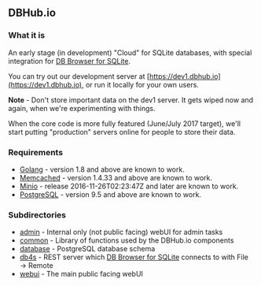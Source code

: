 ## DBHub.io

### What it is

An early stage (in development) "Cloud" for SQLite databases, with special
integration for [DB Browser for SQLite](http://sqlitebrowser.org).

You can try out our development server at [https://dev1.dbhub.io](https://dev1.dbhub.io),
or run it locally for your own users.

**Note** - Don't store important data on the dev1 server.  It gets wiped now and again,
when we're experimenting with things.

When the core code is more fully featured (June/July 2017 target), we'll start putting
"production" servers online for people to store their data.

### Requirements

* [Golang](https://golang.org) - version 1.8 and above are known to work.
* [Memcached](https://memcached.org) - version 1.4.33 and above are known to work.
* [Minio](https://minio.io) - release 2016-11-26T02:23:47Z and later are known to work.
* [PostgreSQL](https://www.postgresql.org) - version 9.5 and above are known to work.

### Subdirectories

* [admin](admin/) - Internal only (not public facing) webUI for admin tasks
* [common](common/) - Library of functions used by the DBHub.io components
* [database](database/) - PostgreSQL database schema
* [db4s](db4s/) - REST server which [DB Browser for SQLite](http://sqlitebrowser.org)
  connects to with File → Remote
* [webui](webui/) - The main public facing webUI

